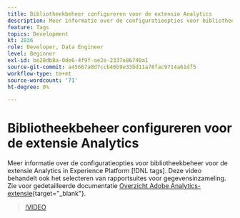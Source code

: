 ```yaml
---
title: Bibliotheekbeheer configureren voor de extensie Analytics
description: Meer informatie over de configuratieopties voor bibliotheekbeheer voor de extensie Analytics in Experience Platform [!DNL tags]. Deze video behandelt ook het selecteren van rapportsuites voor gegevensinzameling.
feature: Tags
topics: Development
kt: 2836
role: Developer, Data Engineer
level: Beginner
exl-id: be28db8a-0de6-4f9f-ae2e-2337e86740a1
source-git-commit: a45667a8d7ccb46b9e33bd11a78fac9714a61df5
workflow-type: tm+mt
source-wordcount: '71'
ht-degree: 0%

---
```


# Bibliotheekbeheer configureren voor de extensie Analytics

Meer informatie over de configuratieopties voor bibliotheekbeheer voor de extensie Analytics in Experience Platform [!DNL tags]. Deze video behandelt ook het selecteren van rapportsuites voor gegevensinzameling.  Zie voor gedetailleerde documentatie [Overzicht Adobe Analytics-extensie](https://experienceleague.adobe.com/docs/experience-platform/tags/extensions/client/analytics/overview.html?lang=nl-NL){target="_blank"}.

>[!VIDEO](https://video.tv.adobe.com/v/27092/?quality=12&learn=on)

